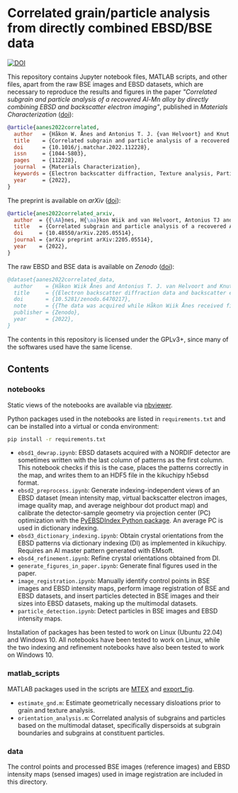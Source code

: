 # Correlated grain/particle analysis from directly combined EBSD/BSE data

[![DOI](https://zenodo.org/badge/474996762.svg)](https://zenodo.org/badge/latestdoi/474996762)

This repository contains Jupyter notebook files, MATLAB scripts, and other files, apart from the raw BSE images and EBSD datasets, which are necessary to reproduce the results and figures in the paper *"Correlated subgrain and particle analysis of a recovered Al-Mn alloy by directly combining EBSD and backscatter electron imaging"*, published in *Materials Characterization* ([doi](https://doi.org/10.1016/j.matchar.2022.112228)):

```bibtex
@article{aanes2022correlated,
  author   = {Håkon W. Ånes and Antonius T. J. {van Helvoort} and Knut Marthinsen},
  title    = {Correlated subgrain and particle analysis of a recovered AlMn alloy by directly combining EBSD and backscatter electron imaging},
  doi      = {10.1016/j.matchar.2022.112228},
  issn     = {1044-5803},
  pages    = {112228},
  journal  = {Materials Characterization},
  keywords = {Electron backscatter diffraction, Texture analysis, Particle analysis, Image registration, Data fusion},
  year     = {2022},
}

```

The preprint is available on *arXiv* ([doi](https://doi.org/10.48550/arXiv.2205.05514)):

```bibtex
@article{anes2022correlated_arxiv,
  author  = {{\AA}nes, H{\aa}kon Wiik and van Helvoort, Antonius TJ and Marthinsen, Knut},
  title   = {Correlated subgrain and particle analysis of a recovered Al-Mn alloy by directly combining EBSD and backscatter electron imaging},
  doi     = {10.48550/arXiv.2205.05514},
  journal = {arXiv preprint arXiv:2205.05514},
  year    = {2022},
}
```

The raw EBSD and BSE data is available on *Zenodo* ([doi](https://doi.org/10.5281/zenodo.6470217)):

```bibtex
@dataset{aanes2022correlated_data,
  author    = {Håkon Wiik Ånes and Antonius T. J. van Helvoort and Knut Marthinsen},
  title     = {{Electron backscatter diffraction data and backscatter electron images from a cold-rolled and recovered Al-Mn alloy}},
  doi       = {10.5281/zenodo.6470217},
  note      = {{The data was acquired while Håkon Wiik Ånes received financial support from the Norwegian University of Science and Technology (NTNU) through the NTNU Aluminium Product Innovation Centre (NAPIC).}},
  publisher = {Zenodo},
  year      = {2022},
}
```

The contents in this repository is licensed under the GPLv3+, since many of the softwares used have the same license.

## Contents

### notebooks

Static views of the notebooks are available via [nbviewer](https://nbviewer.org/github/hakonanes/correlated-grains-particles-workflow/tree/main/notebooks/).

Python packages used in the notebooks are listed in `requirements.txt` and can be installed into a virtual or conda environment:

```bash
pip install -r requirements.txt
```

* `ebsd1_dewrap.ipynb`: EBSD datasets acquired with a NORDIF detector are sometimes written with the last column of patterns as the first column. This notebook checks if this is the case, places the patterns correctly in the map, and writes them to an HDF5 file in the kikuchipy h5ebsd format.
* `ebsd2_preprocess.ipynb`: Generate indexing-independent views of an EBSD dataset (mean intensity map, virtual backscatter electron images, image quality map, and average neighbour dot product map) and calibrate the detector-sample geometry via projection center (PC) optimization with the [PyEBSDIndex Python package](https://github.com/USNavalResearchLaboratory/PyEBSDIndex). An average PC is used in dictionary indexing.
* `ebsd3_dictionary_indexing.ipynb`: Obtain crystal orientations from the EBSD patterns via dictionary indexing (DI) as implemented in kikuchipy. Requires an Al master pattern generated with EMsoft.
* `ebsd4_refinement.ipynb`: Refine crystal orientations obtained from DI.
* `generate_figures_in_paper.ipynb`: Generate final figures used in the paper.
* `image_registration.ipynb`: Manually identify control points in BSE images and EBSD intensity maps, perform image registration of BSE and EBSD datasets, and insert particles detected in BSE images and their sizes into EBSD datasets, making up the multimodal datasets.
* `particle_detection.ipynb`: Detect particles in BSE images and EBSD intensity maps.

Installation of packages has been tested to work on Linux (Ubuntu 22.04) and Windows 10. All notebooks have been tested to work on Linux, while the two indexing and refinement notebooks have also been tested to work on Windows 10.

### matlab_scripts

MATLAB packages used in the scripts are [MTEX](https://mtex-toolbox.github.io/) and [export_fig](https://mathworks.com/matlabcentral/fileexchange/23629-export_fig).

* `estimate_gnd.m`: Estimate geometrically necessary disloations prior to grain and texture analysis.
* `orientation_analysis.m`: Correlated analysis of subgrains and particles based on the multimodal dataset, specifically dispersoids at subgrain boundaries and subgrains at constituent particles.

### data

The control points and processed BSE images (reference images) and EBSD intensity maps (sensed images) used in image registration are included in this directory.
